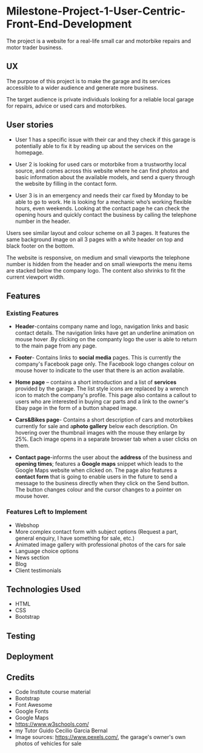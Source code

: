 # Milestone-Project-1-User-Centric-Front-End-Development

The project is a website for a real-life small car and motorbike repairs and motor trader business.

## UX

 The purpose of this project is to make the garage and its services accessible to a wider
audience and generate more business.

The target audience is private individuals looking for a reliable local garage for repairs, advice or used cars and motorbikes.

## User stories

* User 1 has a specific issue with their car and they check if this garage is potentially able to fix it by reading up about the services on the homepage.

* User 2 is looking for used cars or motorbike from a trustworthy local source, and comes across this website where he can find photos and basic information about the available models, and send a query through the website by filling in the contact form.

* User 3 is in an emergency and needs their car fixed by Monday to be able to go to work. He is looking for a mechanic who’s working flexible hours, even weekends. Looking at the contact page he can check the opening hours and quickly contact the business by calling the telephone number in the header.

Users see similar layout and colour scheme on all 3 pages. It features the same background image on all 3 pages with a white header on top and black footer on the bottom.  

The website is responsive, on medium and small viewports the telephone number is hidden from the header and on small wiewports the menu items are stacked below the company logo. The content also shrinks to  fit the current viewport width.


## Features

### Existing Features
* **Header**-contains company name and logo, navigation links and basic contact details. The navigation links have get an underline animation on mouse hover .By clicking on the companty logo the user is able to return to the main page from any page.

* **Footer**- Contains links to **social media** pages. This is currently the company's Facebook page only. The Facebook logo changes colour on mouse hover to indicate to the user that there is an action available.

* **Home page** – contains a short introduction and a list of **services** provided by the garage. The list style icons are replaced by a wrench icon to match the company's profile. 
This page also contains a callout to users who are interested in buying car parts and a link to the owner's Ebay page in the form of a button shaped image. 

*  **Cars&Bikes page**- Contains a short description of cars and motorbikes currently for sale and a**photo gallery** below each description. On hovering over the thumbnail images with the mouse they enlarge by 25%. Each image opens in a separate browser tab when a user clicks on them. 

* **Contact page**-informs the user about the **address** of the business and **opening times**; features a **Google maps** snippet which leads to the Google Maps website when clicked on. The page also features a **contact form** that is  going to enable users in the future to send a message to the business directly when they click on the Send button. The button changes colour and the cursor changes to a pointer on mouse hover.

### Features Left to Implement

* Webshop
* More complex contact form with subject options (Request a part, general
enquiry, I have something for sale, etc.) 
* Animated image gallery with professional photos of the cars for sale
* Language choice options
* News section
* Blog
* Client testimonials

## Technologies Used

* HTML
* CSS
* Bootstrap

## Testing

## Deployment

## Credits

* Code Institute course material
* Bootstrap
* Font Awesome
* Google Fonts
* Google Maps
* https://www.w3schools.com/
* my Tutor Guido Cecilio Garcia Bernal
* Image sources: https://www.pexels.com/, the garage's owner's own photos of vehicles for sale
